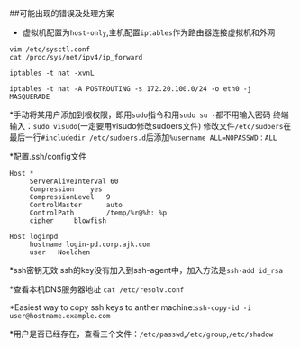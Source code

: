 ##可能出现的错误及处理方案
* 虚拟机配置为`host-only`,主机配置`iptables`作为路由器连接虚拟机和外网
```
vim /etc/sysctl.conf
cat /proc/sys/net/ipv4/ip_forward

iptables -t nat -xvnL

iptables -t nat -A POSTROUTING -s 172.20.100.0/24 -o eth0 -j MASQUERADE

```
*手动将某用户添加到根权限，即用`sudo`指令和用`sudo su -`都不用输入密码
终端输入：`sudo visudo`(一定要用visudo修改sudoers文件)
修改文件`/etc/sudoers`在最后一行`#includedir /etc/sudoers.d`后添加`%username ALL=NOPASSWD：ALL`

*配置.ssh/config文件
```
Host *
     ServerAliveInterval 60
     Compression	yes
     CompressionLevel   9
     ControlMaster      auto
     ControlPath        /temp/%r@%h: %p
     cipher		blowfish

Host loginpd
     hostname login-pd.corp.ajk.com
     user   Noelchen
```

*ssh密钥无效
ssh的key没有加入到ssh-agent中，加入方法是`ssh-add id_rsa`

*查看本机DNS服务器地址
`cat /etc/resolv.conf`

*Easiest way to copy ssh keys to anther machine:`ssh-copy-id -i user@hostname.example.com`

*用户是否已经存在，查看三个文件：`/etc/passwd`,`/etc/group`,`/etc/shadow`
